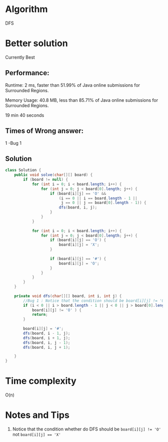 # Algorithm

DFS

# Better solution

Currently Best

## Performance:

Runtime: 2 ms, faster than 51.99% of Java online submissions for Surrounded Regions.

Memory Usage: 40.8 MB, less than 85.71% of Java online submissions for Surrounded Regions.

19 min 40 seconds

## Times of Wrong answer:

1 -Bug 1

## Solution

```java
class Solution {
    public void solve(char[][] board) {
        if (board != null) {
            for (int i = 0; i < board.length; i++) {
                for (int j = 0; j < board[0].length; j++) {
                    if (board[i][j] == 'O' && 
                        (i == 0 || i == board.length - 1 || 
                         j == 0 || j == board[0].length - 1)) {
                        dfs(board, i, j);
                    }
                }
            }
            
            for (int i = 0; i < board.length; i++) {
                for (int j = 0; j < board[0].length; j++) {
                    if (board[i][j] == 'O') {
                        board[i][j] = 'X';
                    }
                    
                    if (board[i][j] == '#') {
                        board[i][j] = 'O';
                    }
                }
            }
        }
    }
    
    private void dfs(char[][] board, int i, int j) {
        //Bug 1 : Notice that the condition should be board[i][j] != 'O' not board[i][j] == 'X'
        if (i < 0 || i > board.length - 1 || j < 0 || j > board[0].length - 1 ||
            board[i][j] != 'O' ) {
            return;
        }
        
        board[i][j] = '#';
        dfs(board, i - 1, j);
        dfs(board, i + 1, j);
        dfs(board, i, j - 1);
        dfs(board, i, j + 1);

    }
}
```

# Time complexity

O(n)

# Notes and Tips

1. Notice that the condition whether do DFS should be `board[i][j] != 'O'` not `board[i][j] == 'X'`